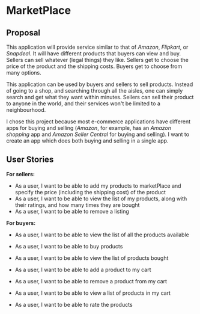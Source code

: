 # MarketPlace
## Proposal
This application will provide service similar to that of *Amazon*, *Flipkart*, or *Snapdeal*. It will have different
products that buyers can view and buy. Sellers can sell whatever (legal things) they like. Sellers get to choose the
price of the product and the shipping costs. Buyers get to choose from many options.

This application can be used by buyers and sellers to sell products. Instead of going to a shop, and searching through
all the aisles, one can simply search and get what they want within minutes. Sellers can sell their product to anyone
in the world, and their services won't be limited to a neighbourhood.

I chose this project because most e-commerce applications have different apps for buying and selling (*Amazon*, for
example, has an *Amazon shopping* app and *Amazon Seller Central* for buying and selling). I want to create an app 
which does both buying and selling in a single app.

## User Stories
**For sellers:**
- As a user, I want to be able to add my products to marketPlace and specify 
the price (including the shipping cost) of the product
- As a user, I want to be able to view the list of my products, along with their ratings, 
and how many times they are bought
- As a user, I want to be able to remove a listing

**For buyers:**
- As a user, I want to be able to view the list of all the products available
- As a user, I want to be able to buy products
- As a user, I want to be able to view the list of products bought
- As a user, I want to be able to add a product to my cart



- As a user, I want to be able to remove a product from my cart
- As a user, I want to be able to view a list of products in my cart
- As a user, I want to be able to rate the products
